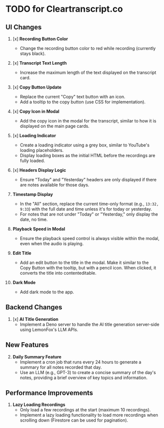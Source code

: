 # TODO for Cleartranscript.co

## UI Changes

1. [x] **Recording Button Color**
   - Change the recording button color to red while recording (currently stays black).

2. [x] **Transcript Text Length**
   - Increase the maximum length of the text displayed on the transcript card.

3. [x] **Copy Button Update**
   - Replace the current "Copy" text button with an icon.
   - Add a tooltip to the copy button (use CSS for implementation).

4. [x] **Copy Icon in Modal**
   - Add the copy icon in the modal for the transcript, similar to how it is displayed on the main page cards.

5. [x] **Loading Indicator**
   - Create a loading indicator using a grey box, similar to YouTube's loading placeholders.
   - Display loading boxes as the initial HTML before the recordings are fully loaded.

6. [x] **Headers Display Logic**
   - Ensure "Today" and "Yesterday" headers are only displayed if there are notes available for those days.

7. **Timestamp Display**
   - In the "All" section, replace the current time-only format (e.g., `13:32, 9:33`) with the full date and time unless it's for today or yesterday.
   - For notes that are not under "Today" or "Yesterday," only display the date, no time.

8. **Playback Speed in Modal**
   - Ensure the playback speed control is always visible within the modal, even when the audio is playing.

9. **Edit Title**
   - Add an edit button to the title in the modal. Make it similar to the Copy Button with the tooltip, but with a pencil icon. When clicked, it converts the title into contenteditable.

10. **Dark Mode**
    - Add dark mode to the app.

## Backend Changes

1. [x] **AI Title Generation**
   - Implement a Deno server to handle the AI title generation server-side using LemonFox's LLM APIs.
   
## New Features

2. **Daily Summary Feature**
   - Implement a cron job that runs every 24 hours to generate a summary for all notes recorded that day.
   - Use an LLM (e.g., GPT-3) to create a concise summary of the day's notes, providing a brief overview of key topics and information.

## Performance Improvements

1. **Lazy Loading Recordings**
   - Only load a few recordings at the start (maximum 10 recordings).
   - Implement a lazy loading functionality to load more recordings when scrolling down (Firestore can be used for pagination).